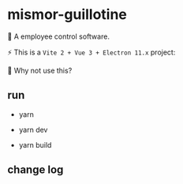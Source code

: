 # mismor-guillotine
👻 A employee control software.

⚡️ This is a `Vite 2 + Vue 3 + Electron 11.x` project:

🚀 Why not use this?

## run

- yarn

- yarn dev

- yarn build

## change log